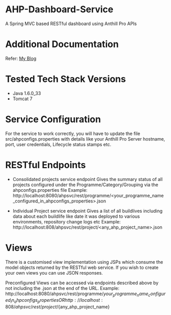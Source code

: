 AHP-Dashboard-Service
=====================

A Spring MVC based RESTful dashboard using Anthill Pro APIs

Additional Documentation
========================

Refer: [My Blog](http://techbytes.anuragkapur.com/2012/10/restful-anthill-pro-reporting-service.html)

Tested Tech Stack Versions
==========================
* Java 1.6.0_33
* Tomcat 7

Service Configuration
=====================

For the service to work correctly, you will have to update the file src/ahpconfigs.properties with details like your Anthill Pro Server hostname, port, user credentials, Lifecycle status stamps etc.

RESTful Endpoints
=================

* Consolidated projects service endpoint
Gives the summary status of all projects configured under the Programme/Category/Grouping via the ahpconfigs.properties file
Example: http://localhost:8080/ahpsvc/rest/programme/<your_programme_name_configured_in_ahpconfigs_properties>.json

* Individual Project service endpoint
Gives a list of all buildlives including data about each buildlife like date it was deployed to various environments, repository change logs etc
Example: http://localhost:808/ahpsvc/rest/project/<any_ahp_project_name>.json

Views
=====

There is a customised view implementation using JSPs which consume the model objects returned by the RESTful web service. If you wish to create your own views you can use JSON responses.

Preconfigured Views can be accessed via endpoints described above by not including the .json at the end of the URL.
Example: http://localhost:8080/ahpsvc/rest/programme/${your_programme_name_configured_in_ahpconfigs_properties}
OR
http://localhost:808/ahpsvc/rest/project/${any_ahp_project_name}
